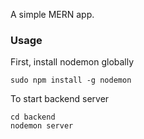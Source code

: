 A simple MERN app.

### Usage

First, install nodemon globally

```
sudo npm install -g nodemon
```

To start backend server

```
cd backend
nodemon server
```
